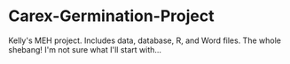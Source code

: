 # Carex-Germination-Project
Kelly's MEH project.  Includes data, database, R, and Word files.  The whole shebang!
I'm not sure what I'll start with...

